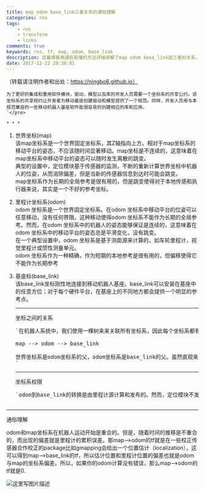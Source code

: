 ```yaml
---
title: map odom base_link三者关系的通俗理解
categories: ros
tags: 
    - ros
    - transform
    - links
comments: true
keywords: ros, tf, map, odom, base_link
description: 这篇博客用通俗易懂的方法详细讲解了map odom base_link这三者的关系。
date: 2017-12-22 20:38:01
---
```

（转载请注明作者和出处：https://ningbo6.github.io）

    为了更好的集成和重用软件模块，驱动，模型以及库的开发人员需要一个坐标系的共享公约。该坐标系的共享规约让开发者为移动基座创建驱动和模型提供了一个规范。同样，开发人员用与本规范兼容的一些移动机器人基座软件能很容易的创建相应的库和应用。
    `</pre>

    * * *

1.  世界坐标(map)    
    该map坐标系是一个世界固定坐标系，其Z轴指向上方。相对于map坐标系的移动平台的姿态，不应该随时间显著移动。map坐标是不连续的，这意味着在map坐标系中移动平台的姿态可以随时发生离散的跳变。    
    典型的设置中，定位模块基于传感器的监测，不断的重新计算世界坐标中机器人的位姿，从而消除偏差，但是当新的传感器信息到达时可能会跳变。    
    map坐标系作为长期的全局参考是很有用的，但是跳变使得对于本地传感和执行器来说，其实是一个不好的参考坐标。
2.  里程计坐标系(odom)    
     odom 坐标系是一个世界固定坐标系。在odom 坐标系中移动平台的位姿可以任意移动，没有任何界限。这种移动使得odom 坐标系不能作为长期的全局参考。然而，在odom 坐标系中的机器人的姿态能够保证是连续的，这意味着在odom 坐标系中的移动平台的姿态总是平滑变化，没有跳变。    
    在一个典型设置中，odom 坐标系是基于测距源来计算的，如车轮里程计，视觉里程计或惯性测量单元。    
    odom 坐标系作为一种精确，作为短期的本地参考是很有用的，但偏移使得它不能作为长期参考
3.  基座标(base_link)    
    该base_link坐标刚性地连接到移动机器人基座。base_link可以安装在基座中的任意方位；对于每个硬件平台，在基座上的不同地方都会提供一个明显的参考点。

    * * *

    坐标之间的关系

    <pre>`在机器人系统中，我们使用一棵树来来关联所有坐标系，因此每个坐标系都有一个父坐标系和任意子坐标系，如下：

    map --&gt; odom --&gt; base_link

    世界坐标系是odom坐标系的父，odom坐标系是base_link的父。虽然直观来说，map和odom应连接到base_link，这是不允许的，因为每坐标系只能有一个父类。
    `</pre>

    * * *

    坐标系权限

    <pre>`odom到base_link的转换是由里程计源计算和发布的。然而，定位模块不发布map到base_link的转换(transform)。相反，定位模块先接收odom到base_link的 transform，并使用这个信息发布map到odom的transform。

* * *

通俗理解 

odom和map坐标系在机器人运动开始是重合的。但是，随着时间的推移是不重合的，而出现的偏差就是里程计的累积误差。那map–&gt;odom的tf就是在一些校正传感器合作校正的package比如gmapping会给出一个位置估计（localization），这可以得到map–&gt;base_link的tf，所以估计位置和里程计位置的偏差也就是odom与map的坐标系偏差。所以，如果你的odom计算没有错误，那么map–&gt;odom的tf就是0\. 

![这里写图片描述](http://img.blog.csdn.net/20171222203520897?watermark/2/text/aHR0cDovL2Jsb2cuY3Nkbi5uZXQveW5iMTk5MzA0Mjg=/font/5a6L5L2T/fontsize/400/fill/I0JBQkFCMA==/dissolve/70/gravity/NorthWest)
